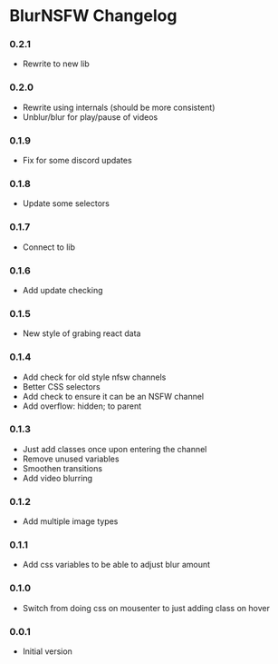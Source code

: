 # BlurNSFW Changelog

### 0.2.1

 - Rewrite to new lib

### 0.2.0

 - Rewrite using internals (should be more consistent)
 - Unblur/blur for play/pause of videos

### 0.1.9

 - Fix for some discord updates

### 0.1.8

 - Update some selectors

### 0.1.7

 - Connect to lib

### 0.1.6

 - Add update checking

### 0.1.5

 - New style of grabing react data

### 0.1.4

 - Add check for old style nfsw channels
 - Better CSS selectors
 - Add check to ensure it can be an NSFW channel
 - Add overflow: hidden; to parent

### 0.1.3

 - Just add classes once upon entering the channel
 - Remove unused variables
 - Smoothen transitions
 - Add video blurring

### 0.1.2

 - Add multiple image types

### 0.1.1

 - Add css variables to be able to adjust blur amount

### 0.1.0

 - Switch from doing css on mousenter to just adding class on hover

### 0.0.1

 - Initial version